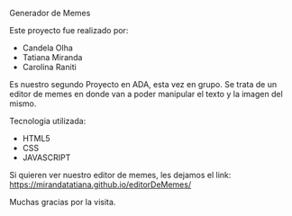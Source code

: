 Generador de Memes 

Este proyecto fue realizado por: 

- Candela Olha 
- Tatiana Miranda
- Carolina Raniti

Es nuestro segundo Proyecto en ADA, esta vez en grupo. Se trata de un editor de memes en donde van a poder manipular el texto y la imagen del mismo. 

Tecnologia utilizada: 

- HTML5
- CSS
- JAVASCRIPT

Si quieren ver nuestro editor de memes, les dejamos el link: https://mirandatatiana.github.io/editorDeMemes/


Muchas gracias por la visita. 


